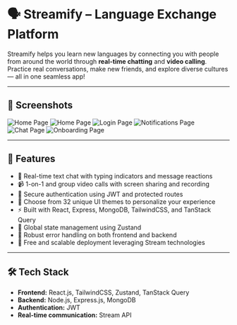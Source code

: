 # 🗣️ Streamify – Language Exchange Platform

Streamify helps you learn new languages by connecting you with people from around the world through **real-time chatting** and **video calling**. Practice real conversations, make new friends, and explore diverse cultures — all in one seamless app!

---

## 📸 Screenshots

![Home Page](https://github.com/user-attachments/assets/aeaa9846-457d-4cb8-b784-6b451425138d)
![Home Page](https://github.com/user-attachments/assets/e44285e7-06af-4792-99f6-0b2147220513)
![Login Page](https://github.com/user-attachments/assets/81632fab-20b4-4fbd-9221-bf3631b058d8)
![Notifications Page](https://github.com/user-attachments/assets/70a7c5f7-f420-4ee6-95e2-1d5287cceebf)
![Chat Page](https://github.com/user-attachments/assets/3bb3cf42-880d-4636-ab5f-268b2c442ae5)
![Onboarding Page](https://github.com/user-attachments/assets/cc1453b9-8e8e-4c3e-87bf-69ede463c5f3)

--- 

## 🚀 Features

- 💬 Real-time text chat with typing indicators and message reactions  
- 📹 1-on-1 and group video calls with screen sharing and recording  
- 🔐 Secure authentication using JWT and protected routes  
- 🎨 Choose from 32 unique UI themes to personalize your experience  
- ⚡ Built with React, Express, MongoDB, TailwindCSS, and TanStack Query  
- 🧠 Global state management using Zustand  
- 🚨 Robust error handling on both frontend and backend  
- 🚀 Free and scalable deployment leveraging Stream technologies  

---

## 🛠️ Tech Stack

- **Frontend:** React.js, TailwindCSS, Zustand, TanStack Query  
- **Backend:** Node.js, Express.js, MongoDB  
- **Authentication:** JWT  
- **Real-time communication:** Stream API  
